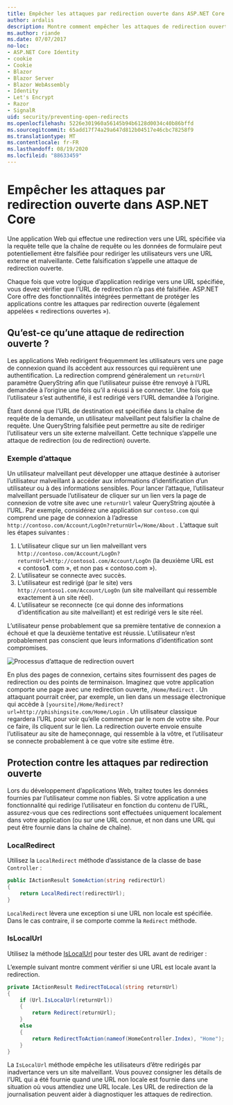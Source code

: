 ```yaml
---
title: Empêcher les attaques par redirection ouverte dans ASP.NET Core
author: ardalis
description: Montre comment empêcher les attaques de redirection ouvertes contre une application ASP.NET Core
ms.author: riande
ms.date: 07/07/2017
no-loc:
- ASP.NET Core Identity
- cookie
- Cookie
- Blazor
- Blazor Server
- Blazor WebAssembly
- Identity
- Let's Encrypt
- Razor
- SignalR
uid: security/preventing-open-redirects
ms.openlocfilehash: 5226e301960a56145b94b6128d0034c40b86bffd
ms.sourcegitcommit: 65add17f74a29a647d812b04517e46cbc78258f9
ms.translationtype: MT
ms.contentlocale: fr-FR
ms.lasthandoff: 08/19/2020
ms.locfileid: "88633459"
---
```

# <a name="prevent-open-redirect-attacks-in-aspnet-core"></a>Empêcher les attaques par redirection ouverte dans ASP.NET Core

Une application Web qui effectue une redirection vers une URL spécifiée via la requête telle que la chaîne de requête ou les données de formulaire peut potentiellement être falsifiée pour rediriger les utilisateurs vers une URL externe et malveillante. Cette falsification s’appelle une attaque de redirection ouverte.

Chaque fois que votre logique d’application redirige vers une URL spécifiée, vous devez vérifier que l’URL de redirection n’a pas été falsifiée. ASP.NET Core offre des fonctionnalités intégrées permettant de protéger les applications contre les attaques par redirection ouverte (également appelées « redirections ouvertes »).

## <a name="what-is-an-open-redirect-attack"></a>Qu’est-ce qu’une attaque de redirection ouverte ?

Les applications Web redirigent fréquemment les utilisateurs vers une page de connexion quand ils accèdent aux ressources qui requièrent une authentification. La redirection comprend généralement un `returnUrl` paramètre QueryString afin que l’utilisateur puisse être renvoyé à l’URL demandée à l’origine une fois qu’il a réussi à se connecter. Une fois que l’utilisateur s’est authentifié, il est redirigé vers l’URL demandée à l’origine.

Étant donné que l’URL de destination est spécifiée dans la chaîne de requête de la demande, un utilisateur malveillant peut falsifier la chaîne de requête. Une QueryString falsifiée peut permettre au site de rediriger l’utilisateur vers un site externe malveillant. Cette technique s’appelle une attaque de redirection (ou de redirection) ouverte.

### <a name="an-example-attack"></a>Exemple d’attaque

Un utilisateur malveillant peut développer une attaque destinée à autoriser l’utilisateur malveillant à accéder aux informations d’identification d’un utilisateur ou à des informations sensibles. Pour lancer l’attaque, l’utilisateur malveillant persuade l’utilisateur de cliquer sur un lien vers la page de connexion de votre site avec une `returnUrl` valeur QueryString ajoutée à l’URL. Par exemple, considérez une application sur `contoso.com` qui comprend une page de connexion à l’adresse `http://contoso.com/Account/LogOn?returnUrl=/Home/About` . L’attaque suit les étapes suivantes :

1. L’utilisateur clique sur un lien malveillant vers `http://contoso.com/Account/LogOn?returnUrl=http://contoso1.com/Account/LogOn` (la deuxième URL est « contoso**1**. com », et non pas « contoso.com »).
2. L’utilisateur se connecte avec succès.
3. L’utilisateur est redirigé (par le site) vers `http://contoso1.com/Account/LogOn` (un site malveillant qui ressemble exactement à un site réel).
4. L’utilisateur se reconnecte (ce qui donne des informations d’identification au site malveillant) et est redirigé vers le site réel.

L’utilisateur pense probablement que sa première tentative de connexion a échoué et que la deuxième tentative est réussie. L’utilisateur n’est probablement pas conscient que leurs informations d’identification sont compromises.

![Processus d’attaque de redirection ouvert](preventing-open-redirects/_static/open-redirection-attack-process.png)

En plus des pages de connexion, certains sites fournissent des pages de redirection ou des points de terminaison. Imaginez que votre application comporte une page avec une redirection ouverte, `/Home/Redirect` . Un attaquant pourrait créer, par exemple, un lien dans un message électronique qui accède à `[yoursite]/Home/Redirect?url=http://phishingsite.com/Home/Login` . Un utilisateur classique regardera l’URL pour voir qu’elle commence par le nom de votre site. Pour ce faire, ils cliquent sur le lien. La redirection ouverte envoie ensuite l’utilisateur au site de hameçonnage, qui ressemble à la vôtre, et l’utilisateur se connecte probablement à ce que votre site estime être.

## <a name="protecting-against-open-redirect-attacks"></a>Protection contre les attaques par redirection ouverte

Lors du développement d’applications Web, traitez toutes les données fournies par l’utilisateur comme non fiables. Si votre application a une fonctionnalité qui redirige l’utilisateur en fonction du contenu de l’URL, assurez-vous que ces redirections sont effectuées uniquement localement dans votre application (ou sur une URL connue, et non dans une URL qui peut être fournie dans la chaîne de chaîne).

### <a name="localredirect"></a>LocalRedirect

Utilisez la `LocalRedirect` méthode d’assistance de la classe de base `Controller` :

```csharp
public IActionResult SomeAction(string redirectUrl)
{
    return LocalRedirect(redirectUrl);
}
```

`LocalRedirect` lèvera une exception si une URL non locale est spécifiée. Dans le cas contraire, il se comporte comme la `Redirect` méthode.

### <a name="islocalurl"></a>IsLocalUrl

Utilisez la méthode [IsLocalUrl](/dotnet/api/Microsoft.AspNetCore.Mvc.IUrlHelper.islocalurl#Microsoft_AspNetCore_Mvc_IUrlHelper_IsLocalUrl_System_String_) pour tester des URL avant de rediriger :

L’exemple suivant montre comment vérifier si une URL est locale avant la redirection.

```csharp
private IActionResult RedirectToLocal(string returnUrl)
{
    if (Url.IsLocalUrl(returnUrl))
    {
        return Redirect(returnUrl);
    }
    else
    {
        return RedirectToAction(nameof(HomeController.Index), "Home");
    }
}
```

La `IsLocalUrl` méthode empêche les utilisateurs d’être redirigés par inadvertance vers un site malveillant. Vous pouvez consigner les détails de l’URL qui a été fournie quand une URL non locale est fournie dans une situation où vous attendiez une URL locale. Les URL de redirection de la journalisation peuvent aider à diagnostiquer les attaques de redirection.
